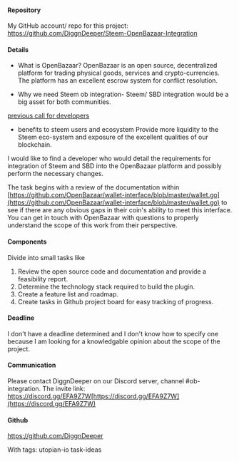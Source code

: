 #### Repository
My GitHub account/ repo for this project: https://github.com/DiggnDeeper/Steem-OpenBazaar-Integration

#### Details
- What is OpenBazaar?
OpenBazaar is an open source, decentralized platform for trading physical goods, services and crypto-currencies. The platform has an excellent escrow system for conflict resolution. 

- Why we need Steem ob integration-
Steem/ SBD integration would be a big asset for both communities. 

[previous call for developers](https://busy.org/@diggndeeper.com/dev-wanted-for-openbazaar-integration)

- benefits to steem users and ecosystem
Provide more liquidity to the Steem eco-system and exposure of the excellent qualities of our blockchain.

I would like to find a developer who would detail the requirements for integration of Steem and SBD into the OpenBazaar platform and possibly perform the necessary changes. 

The task begins with a review of the documentation within [https://github.com/OpenBazaar/wallet-interface/blob/master/wallet.go](https://github.com/OpenBazaar/wallet-interface/blob/master/wallet.go) to see if there are any obvious gaps in their coin's ability to meet this interface. You can get in touch with OpenBazaar with questions to properly understand the scope of this work from their perspective.

#### Components

Divide into small tasks like
1. Review the open source code and documentation and provide a feasibility report.
2. Determine the technology stack required to build the plugin.
3. Create a feature list and roadmap.
4. Create tasks in Github project board for easy tracking of progress.

#### Deadline
I don't have a deadline determined and I don't know how to specify one because I am looking for a knowledgable opinion about the scope of the project. 

#### Communication
Please contact DiggnDeeper on our Discord server, channel #ob-integration. The invite link: https://discord.gg/EFA9Z7W[https://discord.gg/EFA9Z7W](https://discord.gg/EFA9Z7W)

#### Github
https://github.com/DiggnDeeper

With tags: utopian-io task-ideas
